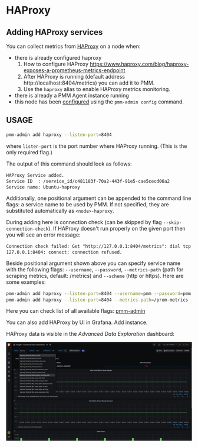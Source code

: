 # HAProxy

## Adding HAProxy services

You can collect metrics from [HAProxy](https://www.haproxy.com/) on a node when:

* there is already configured haproxy
  1. How to configure HAProxy https://www.haproxy.com/blog/haproxy-exposes-a-prometheus-metrics-endpoint
  2. After HAProxy is running (default address http://localhost:8404/metrics) you can add it to PMM.
  3. Use the `haproxy` alias to enable HAProxy metrics monitoring.
* there is already a PMM Agent instance running
* this node has been [configured](index.md) using the `pmm-admin config` command.

## USAGE

```sh
pmm-admin add haproxy --listen-port=8404
```

where `listen-port` is the port number where HAProxy running. (This is the only required flag.)

The output of this command should look as follows:

```
HAProxy Service added.
Service ID  : /service_id/c481183f-70a2-443f-91e5-cae5cecd06a2
Service name: Ubuntu-haproxy
```

Additionally, one positional argument can be appended to the command line flags: a service name to be used
by PMM. If not specified, they are substituted automatically as `<node>-haproxy`.

During adding here is connection check (can be skipped by flag `--skip-connection-check`).
If HAProxy doesn't run properly on the given port then you will see an error message:

```
Connection check failed: Get "http://127.0.0.1:8404/metrics": dial tcp 127.0.0.1:8404: connect: connection refused.
```

Beside positional argument shown above you can specify service name  with the following flags: `--username`, `--password`, `--metrics-path` (path for scraping metrics, default: /metrics) and `--scheme` (http or https). Here are some examples:

```sh
pmm-admin add haproxy --listen-port=8404 --username=pmm --password=pmm new-haproxy
pmm-admin add haproxy --listen-port=8404 --metrics-path=/prom-metrics --scheme=https
```

Here you can check list of all available flags: [pmm-admin](../../details/commands/pmm-admin.md)

You can also add HAProxy by UI in Grafana. Add instance.

HAProxy data is visible in the *Advanced Data Exploration* dashboard:

![](../../_images/PMM_Advanced_Data_Exploration_HAProxy.png)
